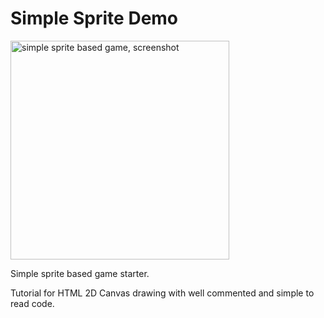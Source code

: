 
# Simple Sprite Demo

<img alt='simple sprite based game, screenshot' title='simple sprite based game, screenshot' src="screenshot.jpg" width='350'>


Simple sprite based game starter.

Tutorial for HTML 2D Canvas drawing with well commented and simple to read code.


